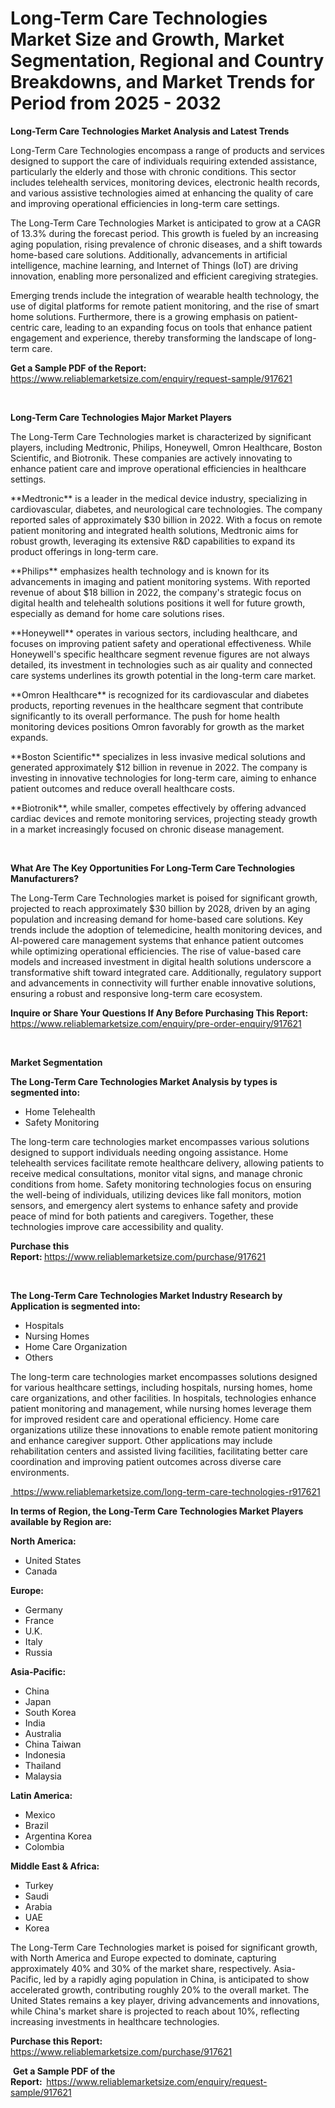 <p><h1>Long-Term Care Technologies Market Size and Growth, Market Segmentation, Regional and Country Breakdowns, and Market Trends for Period from 2025 -  2032</h1></p><p><strong>Long-Term Care Technologies Market Analysis and Latest Trends</strong></p>
<p><p>Long-Term Care Technologies encompass a range of products and services designed to support the care of individuals requiring extended assistance, particularly the elderly and those with chronic conditions. This sector includes telehealth services, monitoring devices, electronic health records, and various assistive technologies aimed at enhancing the quality of care and improving operational efficiencies in long-term care settings.</p><p>The Long-Term Care Technologies Market is anticipated to grow at a CAGR of 13.3% during the forecast period. This growth is fueled by an increasing aging population, rising prevalence of chronic diseases, and a shift towards home-based care solutions. Additionally, advancements in artificial intelligence, machine learning, and Internet of Things (IoT) are driving innovation, enabling more personalized and efficient caregiving strategies. </p><p>Emerging trends include the integration of wearable health technology, the use of digital platforms for remote patient monitoring, and the rise of smart home solutions. Furthermore, there is a growing emphasis on patient-centric care, leading to an expanding focus on tools that enhance patient engagement and experience, thereby transforming the landscape of long-term care.</p></p>
<p><strong>Get a Sample PDF of the Report:&nbsp;</strong> <a href="https://www.reliablemarketsize.com/enquiry/request-sample/917621?utm_campaign=2993&utm_medium=2&utm_source=Github&utm_content=ia&utm_term=13042025&utm_id=long-term-care-technologies">https://www.reliablemarketsize.com/enquiry/request-sample/917621</a></p>
<p>&nbsp;</p>
<p><strong>Long-Term Care Technologies Major Market Players</strong></p>
<p><p>The Long-Term Care Technologies market is characterized by significant players, including Medtronic, Philips, Honeywell, Omron Healthcare, Boston Scientific, and Biotronik. These companies are actively innovating to enhance patient care and improve operational efficiencies in healthcare settings.</p><p>**Medtronic** is a leader in the medical device industry, specializing in cardiovascular, diabetes, and neurological care technologies. The company reported sales of approximately $30 billion in 2022. With a focus on remote patient monitoring and integrated health solutions, Medtronic aims for robust growth, leveraging its extensive R&D capabilities to expand its product offerings in long-term care.</p><p>**Philips** emphasizes health technology and is known for its advancements in imaging and patient monitoring systems. With reported revenue of about $18 billion in 2022, the company's strategic focus on digital health and telehealth solutions positions it well for future growth, especially as demand for home care solutions rises.</p><p>**Honeywell** operates in various sectors, including healthcare, and focuses on improving patient safety and operational effectiveness. While Honeywell's specific healthcare segment revenue figures are not always detailed, its investment in technologies such as air quality and connected care systems underlines its growth potential in the long-term care market.</p><p>**Omron Healthcare** is recognized for its cardiovascular and diabetes products, reporting revenues in the healthcare segment that contribute significantly to its overall performance. The push for home health monitoring devices positions Omron favorably for growth as the market expands.</p><p>**Boston Scientific** specializes in less invasive medical solutions and generated approximately $12 billion in revenue in 2022. The company is investing in innovative technologies for long-term care, aiming to enhance patient outcomes and reduce overall healthcare costs.</p><p>**Biotronik**, while smaller, competes effectively by offering advanced cardiac devices and remote monitoring services, projecting steady growth in a market increasingly focused on chronic disease management.</p></p>
<p>&nbsp;</p>
<p><strong>What Are The Key Opportunities For Long-Term Care Technologies Manufacturers?</strong></p>
<p><p>The Long-Term Care Technologies market is poised for significant growth, projected to reach approximately $30 billion by 2028, driven by an aging population and increasing demand for home-based care solutions. Key trends include the adoption of telemedicine, health monitoring devices, and AI-powered care management systems that enhance patient outcomes while optimizing operational efficiencies. The rise of value-based care models and increased investment in digital health solutions underscore a transformative shift toward integrated care. Additionally, regulatory support and advancements in connectivity will further enable innovative solutions, ensuring a robust and responsive long-term care ecosystem.</p></p>
<p><strong>Inquire or Share Your Questions If Any Before Purchasing This Report:</strong> <a href="https://www.reliablemarketsize.com/enquiry/pre-order-enquiry/917621?utm_campaign=2993&utm_medium=2&utm_source=Github&utm_content=ia&utm_term=13042025&utm_id=long-term-care-technologies">https://www.reliablemarketsize.com/enquiry/pre-order-enquiry/917621</a></p>
<p>&nbsp;</p>
<p><strong>Market Segmentation</strong></p>
<p><strong>The Long-Term Care Technologies Market Analysis by types is segmented into:</strong></p>
<p><ul><li>Home Telehealth</li><li>Safety Monitoring</li></ul></p>
<p><p>The long-term care technologies market encompasses various solutions designed to support individuals needing ongoing assistance. Home telehealth services facilitate remote healthcare delivery, allowing patients to receive medical consultations, monitor vital signs, and manage chronic conditions from home. Safety monitoring technologies focus on ensuring the well-being of individuals, utilizing devices like fall monitors, motion sensors, and emergency alert systems to enhance safety and provide peace of mind for both patients and caregivers. Together, these technologies improve care accessibility and quality.</p></p>
<p><strong>Purchase this Report:&nbsp;</strong><a href="https://www.reliablemarketsize.com/purchase/917621?utm_campaign=2993&utm_medium=2&utm_source=Github&utm_content=ia&utm_term=13042025&utm_id=long-term-care-technologies">https://www.reliablemarketsize.com/purchase/917621</a></p>
<p>&nbsp;</p>
<p><strong>The Long-Term Care Technologies Market Industry Research by Application is segmented into:</strong></p>
<p><ul><li>Hospitals</li><li>Nursing Homes</li><li>Home Care Organization</li><li>Others</li></ul></p>
<p><p>The long-term care technologies market encompasses solutions designed for various healthcare settings, including hospitals, nursing homes, home care organizations, and other facilities. In hospitals, technologies enhance patient monitoring and management, while nursing homes leverage them for improved resident care and operational efficiency. Home care organizations utilize these innovations to enable remote patient monitoring and enhance caregiver support. Other applications may include rehabilitation centers and assisted living facilities, facilitating better care coordination and improving patient outcomes across diverse care environments.</p></p>
<p><a href="https://www.reliablemarketsize.com/long-term-care-technologies-r917621?utm_campaign=2993&utm_medium=2&utm_source=Github&utm_content=ia&utm_term=13042025&utm_id=long-term-care-technologies">&nbsp;https://www.reliablemarketsize.com/long-term-care-technologies-r917621</a></p>
<p><strong>In terms of Region, the Long-Term Care Technologies Market Players available by Region are:</strong></p>
<p>
    <p> <strong> North America: </strong>
        <ul>
            <li>United States</li>
            <li>Canada</li>
        </ul>
        </p> 
    <p> <strong> Europe: </strong>
        <ul>
            <li>Germany</li>
            <li>France</li>
            <li>U.K.</li>
            <li>Italy</li>
            <li>Russia</li>
        </ul>
        </p> 
    <p> <strong> Asia-Pacific: </strong>
        <ul>
            <li>China</li>
            <li>Japan</li>
            <li>South Korea</li>
            <li>India</li>
            <li>Australia</li>
            <li>China Taiwan</li>
            <li>Indonesia</li>
            <li>Thailand</li>
            <li>Malaysia</li>
        </ul>
        </p> 
    <p> <strong> Latin America: </strong>
        <ul>
            <li>Mexico</li>
            <li>Brazil</li>
            <li>Argentina Korea</li>
            <li>Colombia</li>
        </ul>
        </p> 
    <p> <strong> Middle East & Africa: </strong>
        <ul>
            <li>Turkey</li>
            <li>Saudi</li>
            <li>Arabia</li>
            <li>UAE</li>
            <li>Korea</li>
        </ul>
    </p>
    </p>
<p><p>The Long-Term Care Technologies market is poised for significant growth, with North America and Europe expected to dominate, capturing approximately 40% and 30% of the market share, respectively. Asia-Pacific, led by a rapidly aging population in China, is anticipated to show accelerated growth, contributing roughly 20% to the overall market. The United States remains a key player, driving advancements and innovations, while China's market share is projected to reach about 10%, reflecting increasing investments in healthcare technologies.</p></p>
<p><strong>Purchase this Report: </strong><a href="https://www.reliablemarketsize.com/purchase/917621?utm_campaign=2993&utm_medium=2&utm_source=Github&utm_content=ia&utm_term=13042025&utm_id=long-term-care-technologies">https://www.reliablemarketsize.com/purchase/917621</a></p>
<p>&nbsp;<strong>Get a Sample PDF of the Report:&nbsp;&nbsp;</strong><a href="https://www.reliablemarketsize.com/enquiry/request-sample/917621?utm_campaign=2993&utm_medium=2&utm_source=Github&utm_content=ia&utm_term=13042025&utm_id=long-term-care-technologies">https://www.reliablemarketsize.com/enquiry/request-sample/917621</a></p>
<p><strong></strong></p>
<p><p></p><p></p><p></p></p>